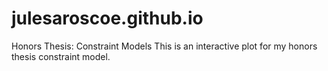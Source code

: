 # julesaroscoe.github.io
Honors Thesis: Constraint Models
This is an interactive plot for my honors thesis constraint model. 
